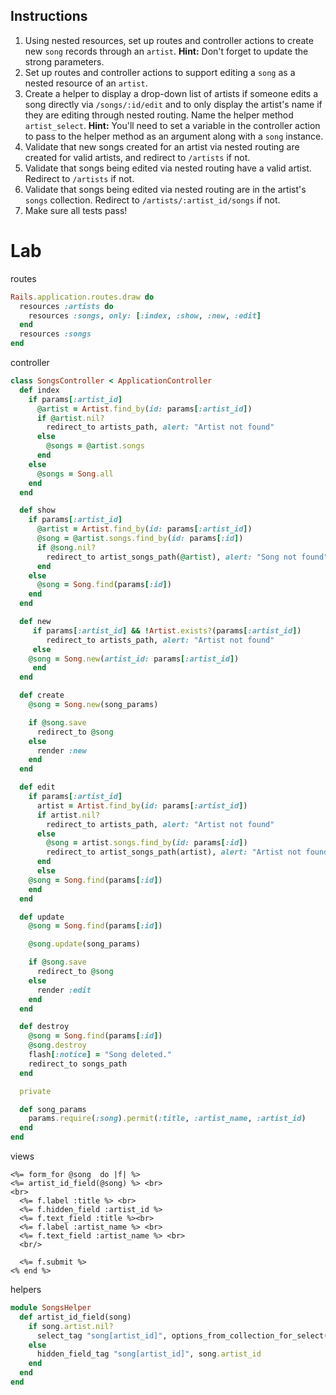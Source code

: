## Instructions

1. Using nested resources, set up routes and controller actions to create new `song` records through an `artist`. **Hint:** Don't forget to update the strong parameters.
2. Set up routes and controller actions to support editing a `song` as a nested resource of an `artist`.
3. Create a helper to display a drop-down list of artists if someone edits a song directly via `/songs/:id/edit` and to only display the artist's name if they are editing through nested routing. Name the helper method `artist_select`. **Hint:** You'll need to set a variable in the controller action to pass to the helper method as an argument along with a `song` instance.
4. Validate that new songs created for an artist via nested routing are created for valid artists, and redirect to `/artists` if not.
5. Validate that songs being edited via nested routing have a valid artist. Redirect to `/artists` if not.
6. Validate that songs being edited via nested routing are in the artist's `songs` collection. Redirect to `/artists/:artist_id/songs` if not.
7. Make sure all tests pass!

# Lab

routes

```ruby
Rails.application.routes.draw do
  resources :artists do
    resources :songs, only: [:index, :show, :new, :edit]
  end
  resources :songs
end

```

controller

```ruby
class SongsController < ApplicationController
  def index
    if params[:artist_id]
      @artist = Artist.find_by(id: params[:artist_id])
      if @artist.nil?
        redirect_to artists_path, alert: "Artist not found"
      else
        @songs = @artist.songs
      end
    else
      @songs = Song.all
    end
  end

  def show
    if params[:artist_id]
      @artist = Artist.find_by(id: params[:artist_id])
      @song = @artist.songs.find_by(id: params[:id])
      if @song.nil?
        redirect_to artist_songs_path(@artist), alert: "Song not found"
      end
    else
      @song = Song.find(params[:id])
    end
  end

  def new
     if params[:artist_id] && !Artist.exists?(params[:artist_id])
        redirect_to artists_path, alert: "Artist not found"
     else
    @song = Song.new(artist_id: params[:artist_id])
     end
  end

  def create
    @song = Song.new(song_params)

    if @song.save
      redirect_to @song
    else
      render :new
    end
  end

  def edit
    if params[:artist_id]
      artist = Artist.find_by(id: params[:artist_id])
      if artist.nil?
        redirect_to artists_path, alert: "Artist not found"
      else
        @song = artist.songs.find_by(id: params[:id])
        redirect_to artist_songs_path(artist), alert: "Artist not found" if @song.nil?
      end
      else
    @song = Song.find(params[:id])
    end
  end

  def update
    @song = Song.find(params[:id])

    @song.update(song_params)

    if @song.save
      redirect_to @song
    else
      render :edit
    end
  end

  def destroy
    @song = Song.find(params[:id])
    @song.destroy
    flash[:notice] = "Song deleted."
    redirect_to songs_path
  end

  private

  def song_params
    params.require(:song).permit(:title, :artist_name, :artist_id)
  end
end
```

views

```erb
<%= form_for @song  do |f| %>
<%= artist_id_field(@song) %> <br>
<br>
  <%= f.label :title %> <br>
  <%= f.hidden_field :artist_id %>
  <%= f.text_field :title %><br>
  <%= f.label :artist_name %> <br>
  <%= f.text_field :artist_name %> <br>
  <br/>

  <%= f.submit %>
<% end %>

```

helpers

```ruby
module SongsHelper
  def artist_id_field(song)
    if song.artist.nil?
      select_tag "song[artist_id]", options_from_collection_for_select(Artist.all, :id, :name)
    else
      hidden_field_tag "song[artist_id]", song.artist_id
    end
  end
end
```

